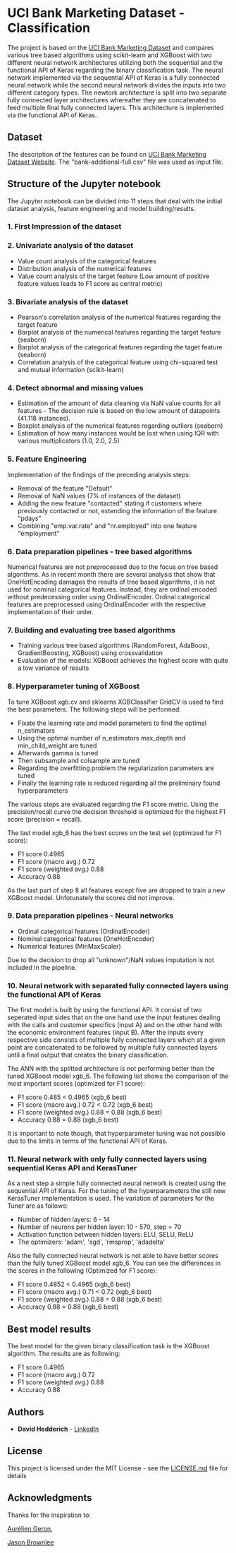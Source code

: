 # UCI Bank Marketing Dataset - Classification 

The project is based on the [UCI Bank Marketing Dataset](https://archive.ics.uci.edu/ml/datasets/Bank+Marketing) and compares various tree based algorithms using scikit-learn and XGBoost with two different neural network architectures utilizing both the sequential and the functional API of Keras regarding the binary classification task. The neural network implemented via the sequential API of Keras is a fully connected neural network while the second neural network divides the inputs into two different category types. The newtork architecture is split into two separate fully connected layer architectures whereafter they are concatenated to feed multiple final fully connected layers. This architecture is implemented via the functional API of Keras.

## Dataset

The description of the features can be found on [UCI Bank Marketing Dataset Website](https://archive.ics.uci.edu/ml/datasets/Bank+Marketing). The "bank-additional-full.csv" file was used as input file. 

## Structure of the Jupyter notebook

The Jupyter notebook can be divided into 11 steps that deal with the initial dataset analysis, feature engineering and model building/results.

### 1. First Impression of the dataset

### 2. Univariate analysis of the dataset

- Value count analysis of the categorical features
- Distribution analysis of the numerical features
- Value count analysis of the target feature (Low amount of positive feature values leads to F1 score as central metric)

### 3. Bivariate analysis of the dataset

- Pearson's correlation analysis of the numerical features regarding the target feature
- Barplot analysis of the numerical features regarding the target feature (seaborn)
- Barplot analysis of the categorical features regarding the taget feature (seaborn)
- Correlation analysis of the categorical feature using chi-squared test and mutual information (scikit-learn)

### 4. Detect abnormal and missing values

- Estimation of the amount of data cleaning via NaN value counts for all features - The decision rule is based on the low amount of datapoints (41.118 instances).
- Boxplot analysis of the numerical features regarding outliers (seaborn)
- Estimation of how many instances would be lost when using IQR with various multiplicators (1.0, 2.0, 2.5)

### 5. Feature Engineering

Implementation of the findings of the preceding analysis steps:
- Removal of the feature "Default"
- Removal of NaN values (7% of instances of the dataset)
- Adding the new feature "contacted" stating if customers where previously contacted or not, extending the information of the feature "pdays"
- Combining "emp.var.rate" and "nr.employed" into one feature "employment"

### 6. Data preparation pipelines - tree based algorithms

Numerical features are not preprocessed due to the focus on tree based algorithms. As in recent month there are several analysis that show that OneHotEncoding damages the results of tree based algorithms, it is not used for nominal categorical features. Instead, they are ordinal encoded without predecessing order using OrdinalEncoder. Ordinal categorical features are preprocessed using OrdinalEncoder with the respective implementation of their order.

### 7. Building and evaluating tree based algorithms

- Training various tree based algorithms (RandomForest, AdaBoost, GradientBoosting, XGBoost) using crossvalidation
- Evaluation of the models: XGBoost achieves the highest score with quite a low variance of results

### 8. Hyperparameter tuning of XGBoost

To tune XGBoost xgb.cv and sklearns XGBClassifier GridCV is used to find the best parameters. The following steps will be performed:

- Fixate the learning rate and model parameters to find the optimal n_estimators
- Using the optimal number of n_estimators max_depth and min_child_weight are tuned
- Afterwards gamma is tuned
- Then subsample and colsample are tuned
- Regarding the overfitting problem the regularization parameters are tuned
- Finally the learning rate is reduced regarding all the preliminary found hyperparameters

The various steps are evaluated regarding the F1 score metric. Using the precision/recall curve the decision threshold is optimized for the highest F1 score (precision = recall). 

The last model xgb_6 has the best scores on the test set (optimized for F1 score):

- F1 score 0.4965
- F1 score (macro avg.) 0.72
- F1 score (weighted avg.) 0.88
- Accuracy 0.88

As the last part of step 8 all features except five are dropped to train a new XGBoost model. Unfotunately the scores did not improve.

### 9. Data preparation pipelines - Neural networks

- Ordinal categorical features (OrdinalEncoder)
- Nominal categorical features (OneHotEncoder)
- Numerical features (MinMaxScaler)

Due to the decision to drop all "unknown"/NaN values imputation is not included in the pipeline.

### 10. Neural network with separated fully connected layers using the functional API of Keras

The first model is built by using the functional API. It consist of two seperated input sides that on the one hand use the input features dealing with the calls and customer specifics (input A) and on the other hand with the economic environment features (input B). After the inputs every respective side consists of multiple fully connected layers which at a given point are concatenated to be followed by multiple fully connected layers until a final output that creates the binary classification. 

The ANN with the splitted architecture is not performing better than the tuned XGBoost model xgb_6. The following list shows the comparison of the most important scores (optimized for F1 score):

- F1 score 0.485 < 0.4965 (xgb_6 best)
- F1 score (macro avg.) 0.72 < 0.72 (xgb_6 best)
- F1 score (weighted avg.) 0.88 = 0.88 (xgb_6 best)
- Accuracy 0.88 = 0.88 (xgb_6 best)

It is important to note though, that hyperparameter tuning was not possible due to the limits in terms of the functional API of Keras.

### 11. Neural network with only fully connected layers using sequential Keras API and KerasTuner

As a next step a simple fully connected neural network is created using the sequential API of Keras. For the tuning of the hyperparameters the still new KerasTuner implementation is used. The variation of parameters for the Tuner are as follows:

- Number of hidden layers: 6 - 14
- Number of neurons per hidden layer: 10 - 570, step = 70
- Activation function between hidden layers: ELU, SELU, ReLU
- The optimizers: 'adam', 'sgd', 'rmsprop', 'adadelta'

Also the fully connected neural network is not able to have better scores than the fully tuned XGBoost model xgb_6. You can see the differences in the scores in the following (Optimized for F1 score):

- F1 score 0.4852 < 0.4965 (xgb_6 best)
- F1 score (macro avg.) 0.71 < 0.72 (xgb_6 best)
- F1 score (weighted avg.) 0.88 = 0.88 (xgb_6 best)
- Accuracy 0.88 = 0.88 (xgb_6 best)

## Best model results

The best model for the given binary classification task is the XGBoost algorithm. The results are as following:

- F1 score 0.4965
- F1 score (macro avg.) 0.72
- F1 score (weighted avg.) 0.88
- Accuracy 0.88

## Authors

* **David Hedderich** - [LinkedIn](https://www.linkedin.com/in/david-hedderich-944b6886/)

## License

This project is licensed under the MIT License - see the [LICENSE.md](https://github.com/dhedderich/Bank_Marketing_Classification/blob/master/LICENSE) file for details

## Acknowledgments
Thanks for the inspiration to:

[Aurélien Geron](https://github.com/ageron/handson-ml2),

[Jason Brownlee](https://machinelearningmastery.com/)

